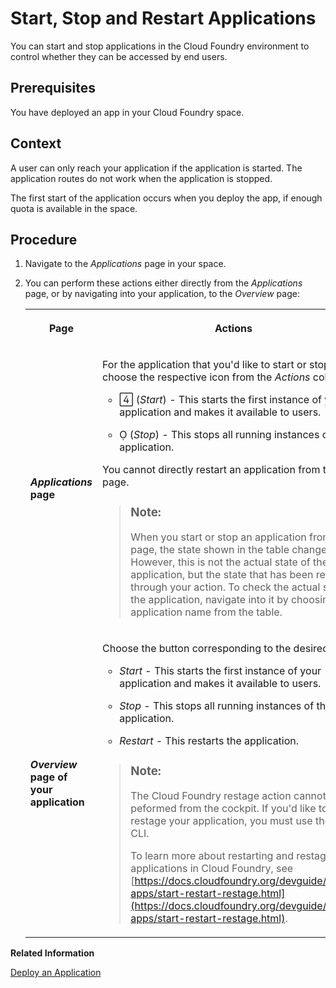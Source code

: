 <!-- loioc0d7b6b288084495958a50627ad02c5f -->

# Start, Stop and Restart Applications

You can start and stop applications in the Cloud Foundry environment to control whether they can be accessed by end users.



<a name="loioc0d7b6b288084495958a50627ad02c5f__prereq_ywq_dwc_p3b"/>

## Prerequisites

You have deployed an app in your Cloud Foundry space.



## Context

A user can only reach your application if the application is started. The application routes do not work when the application is stopped.

The first start of the application occurs when you deploy the app, if enough quota is available in the space.



## Procedure

1.  Navigate to the *Applications* page in your space.

2.  You can perform these actions either directly from the *Applications* page, or by navigating into your application, to the *Overview* page:


    <table>
    <tr>
    <th>

    Page


    
    </th>
    <th>

    Actions


    
    </th>
    </tr>
    <tr>
    <td>

    ***Applications* page**


    
    </td>
    <td>

    For the application that you'd like to start or stop, choose the respective icon from the *Actions* column:

    -       \(*Start*\) - This starts the first instance of your application and makes it available to users.

    -       \(*Stop*\) - This stops all running instances of the application.

    You cannot directly restart an application from this page.

    > ### Note:  
    > When you start or stop an application from this page, the state shown in the table changes. However, this is not the actual state of the application, but the state that has been requested through your action. To check the actual state of the application, navigate into it by choosing the application name from the table.


    
    </td>
    </tr>
    <tr>
    <td>

    ***Overview* page of your application**


    
    </td>
    <td>

    Choose the button corresponding to the desired action:

    -   *Start* - This starts the first instance of your application and makes it available to users.

    -   *Stop* - This stops all running instances of the application.

    -   *Restart* - This restarts the application.

    > ### Note:  
    > The Cloud Foundry restage action cannot be peformed from the cockpit. If you'd like to restage your application, you must use the CF CLI.
    > 
    > To learn more about restarting and restaging applications in Cloud Foundry, see [https://docs.cloudfoundry.org/devguide/deploy-apps/start-restart-restage.html](https://docs.cloudfoundry.org/devguide/deploy-apps/start-restart-restage.html).


    
    </td>
    </tr>
    </table>
    

**Related Information**  


[Deploy an Application](Deploy_an_Application_09fdb9b.md "You can use the cockpit to deploy a new application in the Cloud Foundry environment.")

